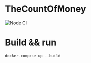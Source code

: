 # TheCountOfMoney
![Node CI](https://github.com/Lucashw68/TheCountOfMoney/workflows/Node%20CI/badge.svg)
# Build && run

```
docker-compose up --build
```
